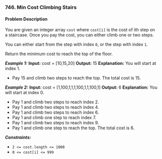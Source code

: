 ### 746. Min Cost Climbing Stairs

#### Problem Description

You are given an integer array `cost` where `cost[i]` is the cost of ith step on a staircase. Once you pay the cost, you can either climb one or two steps.

You can either start from the step with index `0`, or the step with index `1`.

Return the minimum cost to reach the top of the floor.

***Example 1:*** 
**Input:**  cost = [10,15,20]
**Output:**  15
**Explanation:** You will start at index 1.
- Pay 15 and climb two steps to reach the top.
The total cost is 15.

***Example 2:*** 
**Input:**  cost = [1,100,1,1,1,100,1,1,100,1]
**Output:**  6
**Explanation:** You will start at index 0.
- Pay 1 and climb two steps to reach index 2.
- Pay 1 and climb two steps to reach index 4.
- Pay 1 and climb two steps to reach index 6.
- Pay 1 and climb one step to reach index 7.
- Pay 1 and climb two steps to reach index 9.
- Pay 1 and climb one step to reach the top.
The total cost is 6.
 
***Constraints:*** 
- `2 <= cost.length <= 1000`
- `0 <= cost[i] <= 999`